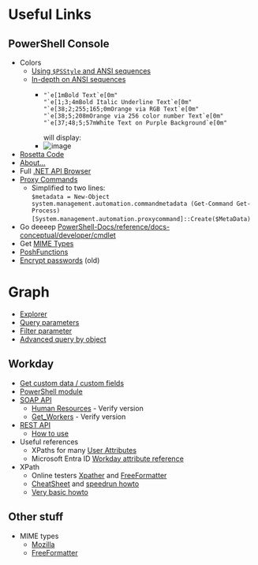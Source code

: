 # Useful Links

## PowerShell Console

* Colors
    * [Using `$PSStyle` and ANSI sequences](https://4sysops.com/archives/using-powershell-with-psstyle/)
    * [In-depth on ANSI sequences](https://stackoverflow.com/questions/4842424/list-of-ansi-color-escape-sequences)
        * ```
          "`e[1mBold Text`e[0m"
          "`e[1;3;4mBold Italic Underline Text`e[0m"
          "`e[38;2;255;165;0mOrange via RGB Text`e[0m"
          "`e[38;5;208mOrange via 256 color number Text`e[0m"
          "`e[37;48;5;57mWhite Text on Purple Background`e[0m"
          ```
          will display:
        * ![image](https://github.com/user-attachments/assets/f2d27922-18ac-44e4-9954-884773aeecc9)
* [Rosetta Code](https://rosettacode.org/wiki/Category:PowerShell)
* [About...](https://learn.microsoft.com/en-us/powershell/module/microsoft.powershell.core/about/about)
* Full [.NET API Browser](https://learn.microsoft.com/en-us/dotnet/api/)
* [Proxy Commands](https://devblogs.microsoft.com/powershell/extending-andor-modifing-commands-with-proxies/)
    * Simplified to two lines:  
      `$metadata = New-Object system.management.automation.commandmetadata (Get-Command Get-Process)`  
      `[System.management.automation.proxycommand]::Create($MetaData)`
* Go deeeep [PowerShell-Docs/reference/docs-conceptual/developer/cmdlet](https://github.com/MicrosoftDocs/PowerShell-Docs/tree/main/reference/docs-conceptual/developer/cmdlet)
* Get [MIME Types](https://github.com/t3hn3rd/PSMimeTypes)
* [PoshFunctions](https://github.com/riedyw/PoshFunctions)
* [Encrypt passwords](https://thesysadminchannel.com/passwords-in-scripts-the-ultimate-best-practice-guide/) (old)

# Graph

* [Explorer](https://developer.microsoft.com/en-us/graph/graph-explorer)
* [Query parameters](https://learn.microsoft.com/en-us/graph/query-parameters)
* [Filter parameter](https://learn.microsoft.com/en-us/graph/filter-query-parameter)
* [Advanced query by object](https://learn.microsoft.com/en-us/graph/aad-advanced-queries)

## Workday

* [Get custom data / custom fields](https://sglmr.com/blog/post/how-to-include-custom-data-with-workday-get-workers-requests/)
* [PowerShell module](https://github.com/GaryOlivieri/PS_WorkdayAPI)
* [SOAP API](https://community.workday.com/sites/default/files/file-hosting/productionapi/)
    * [Human Resources](https://community.workday.com/sites/default/files/file-hosting/productionapi/Human_Resources/v44.0/Human_Resources.html) - Verify version
    * [Get_Workers](https://community.workday.com/sites/default/files/file-hosting/productionapi/Human_Resources/v44.0/Get_Workers.html) - Verify version
* [REST API](https://community.workday.com/sites/default/files/file-hosting/restapi/index.html)
    * [How to use](https://www.getknit.dev/blog/workday-api-integration-in-depth)
* Useful references
    * XPaths for many [User Attributes](https://www.netiq.com/documentation/identity-manager-48-drivers/workday/data/t4avmq7bukne.html)
    * Microsoft Entra ID [Workday attribute reference](https://learn.microsoft.com/en-us/entra/identity/app-provisioning/workday-attribute-reference)
* XPath
    * Online testers [Xpather](https://xpather.com/) and [FreeFormatter](https://www.freeformatter.com/xpath-tester.html)
    * [CheatSheet](https://devhints.io/xpath) and [speedrun howto](https://www.stationx.net/xpath-cheat-sheet/)
    * [Very basic howto](https://www.w3schools.com/xml/xpath_intro.asp)

## Other stuff

* MIME types
    * [Mozilla](https://developer.mozilla.org/en-US/docs/Web/HTTP/Guides/MIME_types/Common_types)
    * [FreeFormatter](https://www.freeformatter.com/mime-types-list.html)
